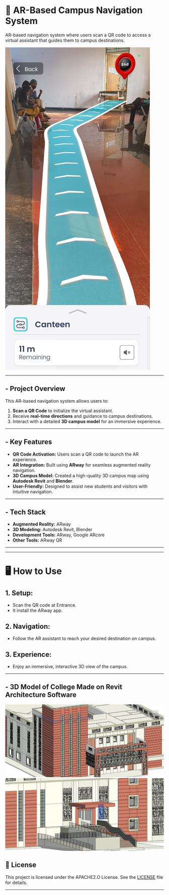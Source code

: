 # 📍 AR-Based Campus Navigation System  

AR-based navigation system where users scan a QR code to access a virtual assistant that guides them to
campus destinations.

![Metro Crowd Indicator](Canteen-Guid.png)

---

## - **Project Overview**  
This AR-based navigation system allows users to:  
1. **Scan a QR Code** to initialize the virtual assistant.  
2. Receive **real-time directions** and guidance to campus destinations.  
3. Interact with a detailed **3D campus model** for an immersive experience.


---

## - **Key Features**  
- **QR Code Activation:** Users scan a QR code to launch the AR experience.  
- **AR Integration:** Built using **ARway** for seamless augmented reality navigation.  
- **3D Campus Model:** Created a high-quality 3D campus map using **Autodesk Revit** and **Blender**.  
- **User-Friendly:** Designed to assist new students and visitors with intuitive navigation.

---

## - **Tech Stack**  
- **Augmented Reality:** ARway  
- **3D Modeling:** Autodesk Revit, Blender  
- **Development Tools:** ARway, Google ARcore 
- **Other Tools:** ARway QR   

---

[//]: # (## - **Screenshots**  )

[//]: # (Add screenshots or videos showcasing:  )

[//]: # (1. QR Code Scanning  )

[//]: # (2. AR Navigation Interface  )

[//]: # (3. 3D Campus Model in AR  )

---

# 🖥️ **How to Use**  

## 1. **Setup:**  
   
   - Scan the QR code at Entrance.
   - It install the  ARway app.

## 2. **Navigation:**  
   - Follow the AR assistant to reach your desired destination on campus.  

## 3. **Experience:**  
   - Enjoy an immersive, interactive 3D view of the campus.

[//]: # (---)

[//]: # (## 🧩 **Future Improvements**  )

[//]: # (- Add voice-based assistance for navigation.  )

[//]: # (- Enable multi-language support for a diverse audience.  )

[//]: # (- Integrate real-time updates for events or announcements.  )

---

[//]: # ()
[//]: # (## 🤝 **Contributing**  )

[//]: # (Contributions are welcome! If you'd like to improve this project, fork the repository and submit a pull request.  )

[//]: # ()
[//]: # (---)


##  - **3D Model of College Made on Revit Architecture Software**  

![Metro Crowd Indicator](7.png)
![Metro Crowd Indicator](3.png)

## 📄 **License**  
This project is licensed under the APACHE2.O  License. See the [LICENSE](LICENSE) file for details.

---



 